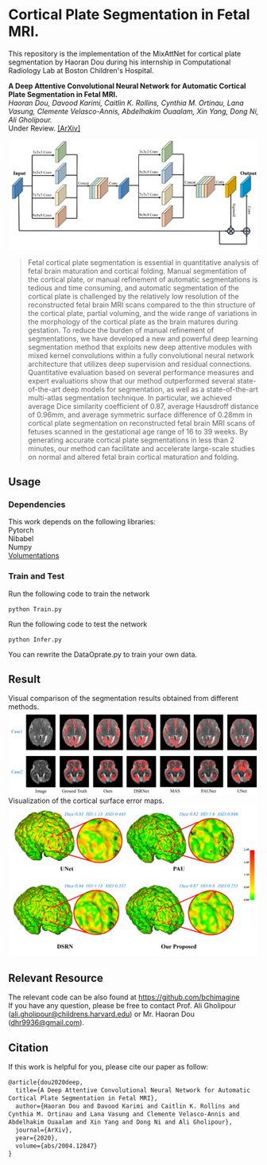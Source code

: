 # Cortical Plate Segmentation in Fetal MRI. 
This repository is the implementation of the MixAttNet for cortical plate segmentation by Haoran Dou during his internship in Computational Radiology Lab at Boston Children's Hospital.

**A Deep Attentive Convolutional Neural Network for Automatic Cortical Plate Segmentation in Fetal MRI.**  
*Haoran Dou, Davood Karimi, Caitlin K. Rollins, Cynthia M. Ortinau, Lana Vasung, Clemente Velasco-Annis, Abdelhakim Ouaalam, Xin Yang, Dong Ni, Ali Gholipour.*   
Under Review. [[ArXiv]](https://arxiv.org/abs/2004.12847)  

![framework](img/framework.png)  

> Fetal cortical plate segmentation is essential in quantitative analysis of fetal brain maturation and cortical folding. Manual segmentation of the cortical plate, or manual refinement of automatic segmentations is tedious and time consuming, and automatic segmentation of the cortical plate is challenged by the relatively low resolution of the reconstructed fetal brain MRI scans compared to the thin structure of the cortical plate, partial voluming, and the wide range of variations in the morphology of the cortical plate as the brain matures during gestation. To reduce the burden of manual refinement of segmentations, we have developed a new and powerful deep learning segmentation method that exploits new deep attentive modules with mixed kernel convolutions within a fully convolutional neural network architecture that utilizes deep supervision and residual connections. Quantitative evaluation based on several performance measures and expert evaluations show that our method outperformed several state-of-the-art deep models for segmentation, as well as a state-of-the-art multi-atlas segmentation technique. In particular, we achieved average Dice similarity coefficient of 0.87, average Hausdroff distance of 0.96mm, and average symmetric surface difference of 0.28mm in cortical plate segmentation on reconstructed fetal brain MRI scans of fetuses scanned in the gestational age range of 16 to 39 weeks. By generating accurate cortical plate segmentations in less than 2 minutes, our method can facilitate and accelerate large-scale studies on normal and altered fetal brain cortical maturation and folding.

## Usage  
### Dependencies  
This work depends on the following libraries:  
Pytorch  
Nibabel  
Numpy  
[Volumentations](https://github.com/ashawkey/volumentations)  

### Train and Test
Run the following code to train the network  
```
python Train.py
```
Run the following code to test the network
```
python Infer.py
```
You can rewrite the DataOprate.py to train your own data.

## Result
Visual comparison of the segmentation results obtained from different methods.   
![2dresult](img/2d_result.png)  
Visualization of the cortical surface error maps.  
![3dresult](img/3d_result.png)  

## Relevant Resource
The relevant code can be also found at https://github.com/bchimagine  
If you have any question, please be free to contact Prof. Ali Gholipour (ali.gholipour@childrens.harvard.edu) or Mr. Haoran Dou (dhr9936@gmail.com).

## Citation  
If this work is helpful for you, please cite our paper as follow:   
```
@article{dou2020deep,
  title={A Deep Attentive Convolutional Neural Network for Automatic Cortical Plate Segmentation in Fetal MRI},
  author={Haoran Dou and Davood Karimi and Caitlin K. Rollins and Cynthia M. Ortinau and Lana Vasung and Clemente Velasco-Annis and Abdelhakim Ouaalam and Xin Yang and Dong Ni and Ali Gholipour},
  journal={ArXiv},
  year={2020},
  volume={abs/2004.12847}
}
```

